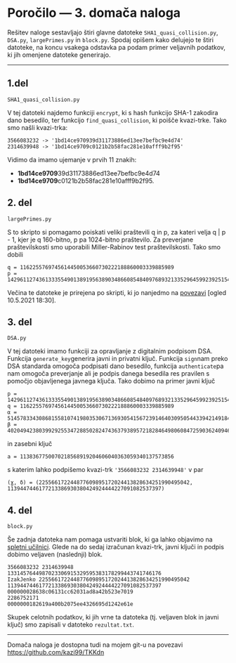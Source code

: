 # Poročilo — 3. domača naloga

Rešitev naloge sestavljajo štiri glavne datoteke `SHA1_quasi_collision.py`, `DSA.py`, `largePrimes.py` in `block.py`. Spodaj opišem kako delujejo te štiri datoteke, na koncu vsakega odstavka pa podam primer veljavnih podatkov, ki jih omenjene datoteke generirajo.

- - -
## 1.del
`SHA1_quasi_collision.py`

V tej datoteki najdemo funkciji `encrypt`, ki s hash funkcijo SHA-1 zakodira dano besedilo, ter funkcijo `find_quasi_collision`, ki poišče kvazi-trke. Tako smo našli kvazi-trka:

```
3566083232 -> '1bd14ce970939d31173886ed13ee7befbc9e4d74'
2314639948 -> '1bd14ce9709c0121b2b58fac281e10afff9b2f95'
```

Vidimo da imamo ujemanje v prvih 11 znakih:
- **1bd14ce9709**39d31173886ed13ee7befbc9e4d74
- **1bd14ce9709**c0121b2b58fac281e10afff9b2f95.


## 2. del
`largePrimes.py`

S to skripto si pomagamo poiskati veliki praštevili q in p, za kateri velja q | p - 1, kjer je q 160-bitno, p pa 1024-bitno praštevilo. Za preverjane praštevilskosti smo uporabili Miller-Rabinov test praštevilskosti. Tako smo dobili

```
q = 1162255769745614450053660730222188860003339885989
p = 142961127436133355490138919563890348660854840976893213352964599239251544301337707783902342383086525288103655452924484721723793662485712143636442571460216320911039914868719609454147758510875050598705302510931641607766956115093646822742924491276245455898739266555549702781082840760937147638759773821954219429767
```
Večina te datoteke je prirejena po skripti, ki jo nanjedmo na [povezavi](https://www.geeksforgeeks.org/how-to-generate-large-prime-numbers-for-rsa-algorithm/) [ogled 10.5.2021 18:30].
 

## 3. del
`DSA.py`

V tej datoteki imamo funkciji za opravljanje z digitalnim podpisom DSA. Funkcija `generate_key`generira javni in privatni ključ. Funkcija `sign`nam preko DSA standarda omogoča podpisati dano besedilo, funkcija `authenticate`pa nam omogoča preverjanje ali je podpis danega besedila res pravilen s pomočjo objavljenega javnega ključa. Tako dobimo na primer javni ključ

```
p = 142961127436133355490138919563890348660854840976893213352964599239251544301337707783902342383086525288103655452924484721723793662485712143636442571460216320911039914868719609454147758510875050598705302510931641607766956115093646822742924491276245455898739266555549702781082840760937147638759773821954219429767
q = 1162255769745614450053660730222188860003339885989
⍺ = 51457833430868155810741980353067136930541567239146403095054433942149184257784422647835406876590665273264284650495724284321088724589228842999117714989599747620029712414094585834383686860739024515804709236495810258379942929693147660171746017826797468032028293543765214675712835086559196655239001126904045053578
β = 40204942380399292553472885028247436379389572182846498060847259036240946149756252430117250819676882646595847884052961044934662771005083261506127210307185282582952441410018273165107939174455352322727968441594315828694808538145414147649710634950477521626434460782765086503055298980970977436127928293296675494378
```
in zasebni ključ

```
a = 1138367750070218568919204606040363059340137573856
```

s katerim lahko podpišemo kvazi-trk `'3566083232 2314639948'` v par

```
(ɣ, δ) = (225566172244877609895172024413828634251990495042, 1139447446177213386930380424924444227091082537397)
```


## 4. del
`block.py`

Še zadnja datoteka nam pomaga ustvariti blok, ki ga lahko objavimo na [spletni učilnici](https://ucilnica.fmf.uni-lj.si/mod/wiki/view.php?pageid=812&group=0). Glede na do sedaj izračunan kvazi-trk, javni ključi in podpis dobimo veljaven (naslednji) blok.

```
3566083232 2314639948 1331457644987023306915329595383178299443741746176
IzakJenko 225566172244877609895172024413828634251990495042 1139447446177213386930380424924444227091082537397
000000028638c06131cc62031ad8a42b523e7019
2286752171
0000000182619a400b2075ee4326695d1242e61e
```

Skupek celotnih podatkov, ki jih vrne ta datoteka (tj. veljaven blok in javni ključ) smo zapisali v datoteko `rezultat.txt`.

---

Domača naloga je dostopna tudi na mojem git-u na povezavi <https://github.com/kazi99/TKKdn>